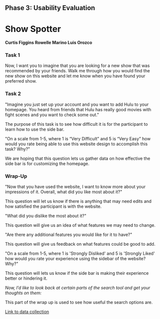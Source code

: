 ## Phase 3: Usability Evaluation

# Show Spotter

#### Curtis Figgins   Rowelle Marino   Luis Orozco


### Task 1
Now, I want you to imagine that you are looking for a new show that was recommended by your friends. Walk me through how you would find the new show on this website and let me know when you have found your preferred show.

### Task 2
"Imagine you just set up your account and you want to add Hulu to your homepage. You heard from friends that Hulu has really good movies with fight scenes and you want to check some out."

The purpose of this task is to see how difficult it is for the participant to learn how to use the side bar. 

"On a scale from 1-5, where 1 is “Very Difficult” and 5 is “Very Easy” how  would you rate being able to use this website design to accomplish this task? Why?"

We are hoping that this question lets us gather data on how effective the side bar is for customizing the homepage.

### Wrap-Up
"Now that you have used the website, I want to know more about your impressions of it. Overall, what did you like most about it?"

This question will let us know if there is anything that may need edits and how satisfied the participant is with the website.  

"What did you dislike the most about it?"

This question will give us an idea of what features we may need to change.

"Are there any additional features you would like for it to have?"

This question will give us feedback on what features could be good to add. 

"On a scale from 1-5, where 1 is 'Strongly Disliked' and 5 is 'Strongly Liked' how  would you rate your experience using the sidebar of the website?  Why?"

This question will lets us know if the side bar is making their experience better or hindering it.

*Now, I’d like to look back at certain parts of the search tool and get your thoughts on them:*

This part of the wrap up is used to see how useful the search options are.




[Link to data collection](https://docs.google.com/spreadsheets/d/1NPHlq8AJrkLPIaopTqCFFZ1rRABsQXSCm-ZBkLn3VnE/edit?usp=sharing)
